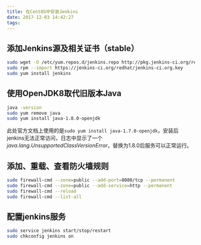 ```yaml
---
title: 在CentOS中安装Jenkins
date: 2017-12-03 14:42:27
tags:
---
```

## 添加Jenkins源及相关证书（stable）
``` bash
sudo wget -O /etc/yum.repos.d/jenkins.repo http://pkg.jenkins-ci.org/redhat-stable/jenkins.repo
sudo rpm --import https://jenkins-ci.org/redhat/jenkins-ci.org.key
sudo yum install jenkins
```

## 使用OpenJDK8取代旧版本Java
``` bash
java -version
sudo yum remove java
sudo yum install java-1.8.0-openjdk
```
此处官方文档上使用的是`sudo yum install java-1.7.0-openjdk`，安装后jenkins无法正常访问，日志中显示了一个*java.lang.UnsupportedClassVersionError*，替换为1.8.0后服务可以正常运行。
## 添加、重载、查看防火墙规则
``` bash
sudo firewall-cmd --zone=public --add-port=8080/tcp --permanent
sudo firewall-cmd --zone=public --add-service=http --permanent
sudo firewall-cmd --reload
sudo firewall-cmd --list-all
```

## 配置jenkins服务

``` bash
sudo service jenkins start/stop/restart
sudo chkconfig jenkins on
```